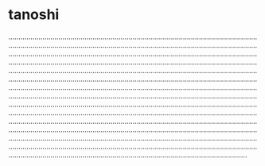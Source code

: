 # tanoshi
...............................................................................................................................................................................................................................................................................................................................................................................................................................................................................................................................................................................................................................................................................................................................................................................................................................................................................................................................................................................................................................................................................................................................................................................................................................................................................................................................................................................................................................................................................................................................................................................................................................................................................................................................................................................................................................................................................................................................